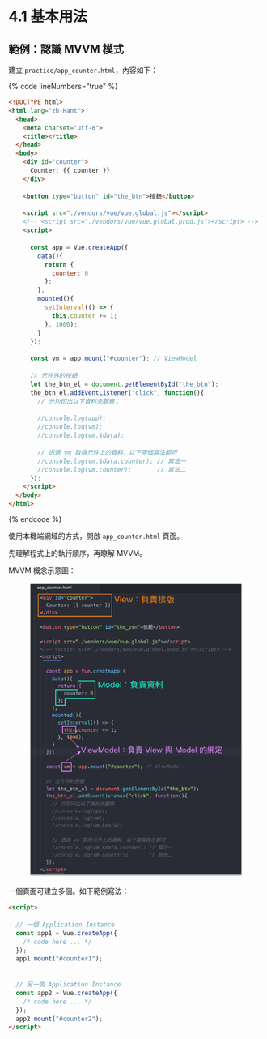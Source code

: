 # 4.1 基本用法

## 範例：認識 MVVM 模式

建立 `practice/app_counter.html`，內容如下：

{% code lineNumbers="true" %}
```html
<!DOCTYPE html>
<html lang="zh-Hant">
  <head>
    <meta charset="utf-8">
    <title></title>
  </head>
  <body>
    <div id="counter">
      Counter: {{ counter }}
    </div>

    <button type="button" id="the_btn">按鈕</button>

    <script src="./vendors/vue/vue.global.js"></script>
    <!-- <script src="./vendors/vue/vue.global.prod.js"></script> -->
    <script>

      const app = Vue.createApp({
        data(){
          return {
            counter: 0
          };
        },
        mounted(){
          setInterval(() => {
            this.counter += 1;
          }, 1000);
        }
      });

      const vm = app.mount("#counter"); // ViewModel

      // 元件外的按鈕
      let the_btn_el = document.getElementById("the_btn");
      the_btn_el.addEventListener("click", function(){
        // 分別印出以下資料來觀察：

        //console.log(app);
        //console.log(vm);
        //console.log(vm.$data);

        // 透過 vm 取得元件上的資料，以下兩個寫法都可
        //console.log(vm.$data.counter); // 寫法一
        //console.log(vm.counter);       // 寫法二
      });
    </script>
  </body>
</html>
```
{% endcode %}

使用本機端網域的方式，開啟 `app_counter.html` 頁面。



先理解程式上的執行順序，再瞭解 MVVM。

MVVM 概念示意圖：

<figure><img src="../.gitbook/assets/mvvm.png" alt=""><figcaption></figcaption></figure>



一個頁面可建立多個。如下範例寫法：

```html
<script>
  
  // 一個 Application Instance
  const app1 = Vue.createApp({
    /* code here ... */
  });
  app1.mount("#counter1");
  
  
  // 另一個 Application Instance
  const app2 = Vue.createApp({
    /* code here ... */
  });
  app2.mount("#counter2");
</script>
```



